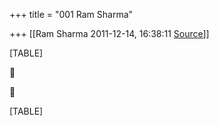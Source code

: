 +++
title = "001 Ram Sharma"

+++
[[Ram Sharma	2011-12-14, 16:38:11 [Source](https://groups.google.com/g/bvparishat/c/7QtZSxce-C4)]]



[TABLE]





[TABLE]

